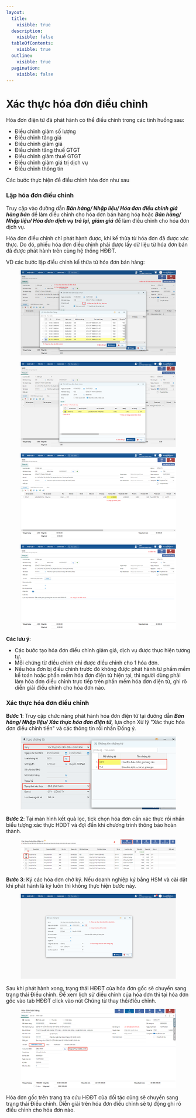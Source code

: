```yaml
---
layout:
  title:
    visible: true
  description:
    visible: false
  tableOfContents:
    visible: true
  outline:
    visible: true
  pagination:
    visible: false
---
```


# Xác thực hóa đơn điều chỉnh

Hóa đơn điện tử đã phát hành có thể điều chỉnh trong các tình huống sau:

* Điều chỉnh giảm số lượng
* Điều chỉnh tăng giá
* Điều chỉnh giảm giá
* Điều chỉnh tăng thuế GTGT
* Điều chỉnh giảm thuế GTGT
* Điều chỉnh giảm giá trị dịch vụ
* Điều chỉnh thông tin

Các bước thực hiện để điều chỉnh hóa đơn như sau

### Lập hóa đơn điều chỉnh

Truy cập vào đường dẫn _**Bán hàng/ Nhập liệu/ Hóa đơn điều chỉnh giá hàng bán**_ để làm điều chỉnh cho hóa đơn bán hàng hóa hoặc _**Bán hàng/ Nhập liệu/ Hóa đơn dịch vụ trả lại, giảm giá**_ để làm điều chỉnh cho hóa đơn dịch vụ.

Hóa đơn điều chỉnh chỉ phát hành được, khi kế thừa từ hóa đơn đã được xác thực. Do đó, phiếu hóa đơn điều chỉnh phải được lấy dữ liệu từ hóa đơn bán đã được phát hành trên cùng hệ thống HĐĐT.&#x20;

VD các bước lập điều chỉnh kế thừa từ hóa đơn bán hàng:

<figure><img src="../.gitbook/assets/phát hành hóa đơn 8 (1).png" alt=""><figcaption></figcaption></figure>

<figure><img src="../.gitbook/assets/phát hành hóa đơn 9 (1).png" alt=""><figcaption></figcaption></figure>

<figure><img src="../.gitbook/assets/phát hành hóa đơn 10 (1).png" alt=""><figcaption></figcaption></figure>

<figure><img src="../.gitbook/assets/phát hành hóa đơn 11.png" alt=""><figcaption></figcaption></figure>

**Các lưu ý**:

* Các bước tạo hóa đơn điều chỉnh giảm giá, dịch vụ được thực hiện tương tự.
* Mỗi chứng từ điều chỉnh chỉ được điều chỉnh cho 1 hóa đơn.
* Nếu hóa đơn bị điều chỉnh trước đó không được phát hành từ phầm mềm kế toán hoặc phần mềm hóa đơn điện tử hiện tại, thì người dùng phải làm hóa đơn điều chỉnh trực tiếp trên phần mềm hóa đơn điện tử, ghi rõ diễn giải điều chỉnh cho hóa đơn nào.

### Xác thực hóa đơn điều chỉnh

**Bước 1**: Truy cập chức năng phát hành hóa đơn điện tử tại đường dẫn _**Bán hàng/ Nhập liệu/ Xác thực hóa đơn điện tử,**_ lựa chọn Xử lý "Xác thực hóa đơn điều chỉnh tiền" và các thông tin rồi nhấn Đồng ý.

<figure><img src="../.gitbook/assets/image (60).png" alt=""><figcaption></figcaption></figure>

**Bước 2**: Tại màn hình kết quả lọc, tick chọn hóa đơn cần xác thực rồi nhấn biểu tượng xác thực HDDT và đợi đến khi chương trình thông báo hoàn thành.

<figure><img src="../.gitbook/assets/image (154).png" alt=""><figcaption></figcaption></figure>

**Bước 3**: Ký các hóa đơn chờ ký. Nếu doanh nghiệp ký bằng HSM và cài đặt khi phát hành là ký luôn thì không thực hiện bước này.

<figure><img src="../.gitbook/assets/phát hành hóa đơn 12 (1).png" alt=""><figcaption></figcaption></figure>

Sau khi phát hành xong, trạng thái HĐĐT của hóa đơn gốc sẽ chuyển sang trạng thái Điều chỉnh. Để xem lịch sử điều chỉnh của hóa đơn thì tại hóa đơn gốc vào tab HĐĐT click vào nút Chứng từ thay thế/điều chỉnh.

<figure><img src="../.gitbook/assets/image (93).png" alt=""><figcaption></figcaption></figure>

Hóa đơn gốc trên trang tra cứu HĐĐT của đối tác cũng sẽ chuyển sang trạng thái Điều chỉnh. Diễn giải trên hóa đơn điều chỉnh sẽ tự động ghi rõ điều chỉnh cho hóa đơn nào.
